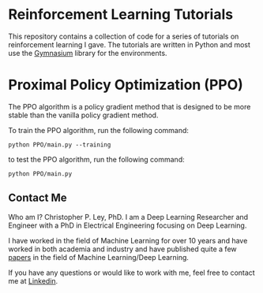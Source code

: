 # Reinforcement Learning Tutorials

This repository contains a collection of code for a series of tutorials on reinforcement learning I gave. 
The tutorials are written in Python and most use the [Gymnasium](https://gymnasium.farama.org/content/basic_usage/) 
library for the environments.

# Proximal Policy Optimization (PPO)

The PPO algorithm is a policy gradient method that is designed to be more stable than the vanilla policy gradient method.

To train the PPO algorithm, run the following command:
```console
python PPO/main.py --training
```
to test the PPO algorithm, run the following command:
```console
python PPO/main.py
```

## Contact Me

Who am I? Christopher P. Ley, PhD. I am a Deep Learning Researcher and Engineer with a PhD in Electrical Engineering focusing on Deep Learning.

I have worked in the field of Machine Learning for over 10 years and have worked in both academia and industry and have published quite a few [papers](https://scholar.google.com/citations?user=76b7EYsAAAAJ&hl=en) in the field of Machine Learning/Deep Learning.

If you have any questions or would like to work with me, feel free to contact me at [Linkedin](https://www.linkedin.com/in/christopher-p-ley/).

